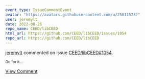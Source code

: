 ```yaml
---
event_type: IssueCommentEvent
avatar: "https://avatars.githubusercontent.com/u/25011573?"
user: jeremylt
date: 2022-08-26
repo_name: CEED/libCEED
html_url: https://github.com/CEED/libCEED/issues/1054
repo_url: https://github.com/CEED/libCEED
---
```


<a href='https://github.com/jeremylt' target='_blank'>jeremylt</a> commented on issue <a href='https://github.com/CEED/libCEED/issues/1054' target='_blank'>CEED/libCEED#1054</a>.

<small>Go for it...</small>

<a href='https://github.com/CEED/libCEED/issues/1054' target='_blank'>View Comment</a>